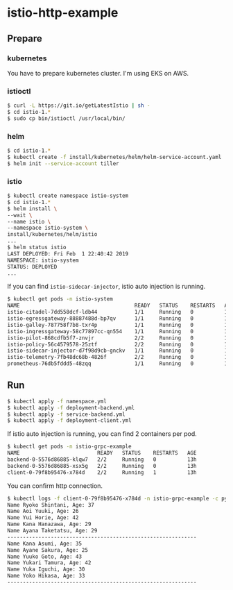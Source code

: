 # istio-http-example

## Prepare
### kubernetes
You have to prepare kubernetes cluster. I'm using EKS on AWS.

### istioctl

```bash
$ curl -L https://git.io/getLatestIstio | sh -
$ cd istio-1.*
$ sudo cp bin/istioctl /usr/local/bin/
```

### helm

```bash
$ cd istio-1.*
$ kubectl create -f install/kubernetes/helm/helm-service-account.yaml
$ helm init --service-account tiller
```

### istio

```bash
$ kubectl create namespace istio-system
$ cd istio-1.*
$ helm install \
--wait \
--name istio \
--namespace istio-system \
install/kubernetes/helm/istio
...
$ helm status istio
LAST DEPLOYED: Fri Feb  1 22:40:42 2019
NAMESPACE: istio-system
STATUS: DEPLOYED
...
```
If you can find `istio-sidecar-injector`, istio auto injection is running.

```bash
$ kubectl get pods -n istio-system
NAME                                     READY   STATUS    RESTARTS   AGE
istio-citadel-7dd558dcf-ldb44            1/1     Running   0          17h
istio-egressgateway-88887488d-bp7qv      1/1     Running   0          17h
istio-galley-787758f7b8-txr4p            1/1     Running   0          17h
istio-ingressgateway-58c77897cc-qn554    1/1     Running   0          17h
istio-pilot-868cdfb5f7-znvjr             2/2     Running   0          17h
istio-policy-56c4579578-25ztf            2/2     Running   0          17h
istio-sidecar-injector-d7f98d9cb-gnckv   1/1     Running   0          17h
istio-telemetry-7fb48dc68b-4826f         2/2     Running   0          17h
prometheus-76db5fddd5-48zqq              1/1     Running   0          17h
```

## Run

```bash
$ kubectl apply -f namespace.yml
$ kubectl apply -f deployment-backend.yml
$ kubectl apply -f service-backend.yml
$ kubectl apply -f deployment-client.yml
```

If istio auto injection is running, you can find 2 containers per pod.

```bash
$ kubectl get pods -n istio-grpc-example
NAME                         READY   STATUS    RESTARTS   AGE
backend-0-5576d86885-klqw7   2/2     Running   0          13h
backend-0-5576d86885-xsx5g   2/2     Running   0          13h
client-0-79f8b95476-x784d    2/2     Running   1          13h
```

You can confirm http connection.

```bash
$ kubectl logs -f client-0-79f8b95476-x784d -n istio-grpc-example -c python
Name Ryoko Shintani, Age: 37
Name Aoi Yuuki, Age: 26
Name Yui Horie, Age: 42
Name Kana Hanazawa, Age: 29
Name Ayana Taketatsu, Age: 29
-------------------------------------------------------------
Name Kana Asumi, Age: 35
Name Ayane Sakura, Age: 25
Name Yuuko Goto, Age: 43
Name Yukari Tamura, Age: 42
Name Yuka Iguchi, Age: 30
Name Yoko Hikasa, Age: 33
-------------------------------------------------------------
```
